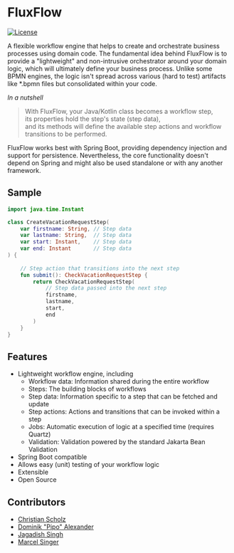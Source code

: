 # FluxFlow
[![License](https://img.shields.io/badge/License-Apache_2.0-blue.svg)](https://opensource.org/licenses/Apache-2.0)

A flexible workflow engine that helps to create and orchestrate business processes using domain code.
The fundamental idea behind FluxFlow is to provide a "lightweight"
and non-intrusive orchestrator around your domain logic, 
which will ultimately define your business process.
Unlike some BPMN engines,
the logic isn't spread across various (hard to test) artifacts like *.bpmn files but consolidated within your code.

*In a nutshell*
> With FluxFlow, your Java/Kotlin class becomes a workflow step,<br/>
> its properties hold the step's state (step data),<br />
> and its methods will define the available step actions and workflow transitions to be performed.  

FluxFlow works best with Spring Boot, providing dependency injection and support for persistence.
Nevertheless,
the core functionality doesn't depend on Spring and might also be used standalone or with any another framework.    

## Sample

```kotlin
import java.time.Instant

class CreateVacationRequestStep(
    var firstname: String, // Step data
    var lastname: String,  // Step data  
    var start: Instant,    // Step data
    var end: Instant       // Step data
) {
    
    // Step action that transitions into the next step
    fun submit(): CheckVacationRequestStep {
        return CheckVacationRequestStep(
            // Step data passed into the next step
            firstname,
            lastname,
            start,
            end
        )
    }
}
```

## Features
- Lightweight workflow engine, including
  - Workflow data: Information shared during the entire workflow
  - Steps: The building blocks of workflows
  - Step data: Information specific to a step that can be fetched and update
  - Step actions: Actions and transitions that can be invoked within a step
  - Jobs: Automatic execution of logic at a specified time (requires Quartz)
  - Validation: Validation powered by the standard Jakarta Bean Validation
- Spring Boot compatible
- Allows easy (unit) testing of your workflow logic
- Extensible
- Open Source

## Contributors
- [Christian Scholz](https://github.com/bobmazy)
- [Dominik "Pipo" Alexander](https://github.com/DerPipo)
- [Jagadish Singh](https://github.com/jagadish-singh-lise)
- [Marcel Singer](https://github.com/masinger)
